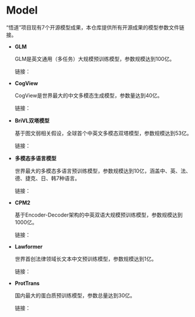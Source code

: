 # Model
“悟道”项目现有7个开源模型成果，本仓库提供所有开源成果的模型参数文件链接。

* **GLM**

  GLM是英文通用（多任务）大规模预训练模型，参数规模达到100亿。

  链接：

* **CogView**

  CogView是世界最大的中文多模态生成模型，参数量达到40亿。

  链接：
  
* **BriVL双塔模型**

  基于图文弱相关假设，全球首个中英文多模态双塔模型，参数规模达到53亿。
  
  链接：
  
* **多模态多语言模型**

  世界最大的多模态多语言预训练模型，参数规模达到10亿，涵盖中、英、法、德、捷克、日、韩7种语言。
  
  链接：
  
* **CPM2**

  基于Encoder-Decoder架构的中英双语大规模预训练模型，参数规模达到1000亿。
  
  链接：
  
* **Lawformer**

  世界首创法律领域长文本中文预训练模型，参数规模达到1亿。

  链接：

* **ProtTrans**

  国内最大的蛋白质预训练模型，参数总量达到30亿。
  
  链接：
  

